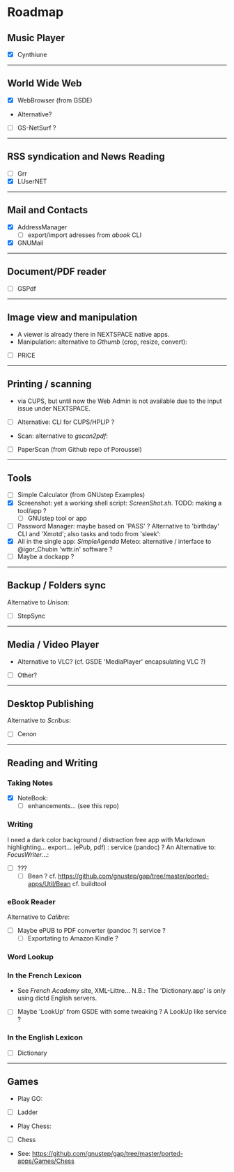 # Roadmap

## Music Player

- [x] Cynthiune

---

## World Wide Web

- [x] WebBrowser (from GSDE)
- Alternative?
- [ ] GS-NetSurf ?

---

## RSS syndication and News Reading

- [ ] Grr
- [x] LUserNET

---

## Mail and Contacts

- [x] AddressManager
    - [ ] export/import adresses from *abook* CLI
- [x] GNUMail

---

## Document/PDF reader

- [ ] GSPdf

---

## Image view and manipulation

- A viewer is already there in NEXTSPACE native apps.
- Manipulation: alternative to *Gthumb* (crop, resize, convert):
- [ ] PRICE

---

## Printing / scanning

- via CUPS, but until now the Web Admin is not available due to the input issue under NEXTSPACE.
- [ ] Alternative: CLI for CUPS/HPLIP ?

- Scan: alternative to *gscan2pdf*:
- [ ] PaperScan (from Github repo of Poroussel)

---

## Tools

- [ ] Simple Calculator (from GNUstep Examples)
- [x] Screenshot: yet a working shell script: *ScreenShot.sh*. TODO: making a tool/app ?
    - [ ] GNUstep tool or app
- [ ] Password Manager: maybe based on 'PASS' ?
Alternative to 'birthday' CLI and 'Xmotd'; also tasks and todo from 'sleek':
- [x] All in the single app: *SimpleAgenda*
Meteo: alternative / interface to @igor_Chubin 'wttr.in' software ?
- [ ] Maybe a dockapp ?  

---

## Backup / Folders sync

Alternative to *Unison*: 
- [ ] StepSync

---

## Media / Video Player

- Alternative to VLC? 
(cf. GSDE 'MediaPlayer' encapsulating VLC ?)
- [ ] Other?

---

## Desktop Publishing
Alternative to *Scribus*: 
- [ ] Cenon

---

## Reading and Writing

### Taking Notes 
- [x] NoteBook:
  - [ ] enhancements... (see this repo)

### Writing

I need a dark color background / distraction free app
with Markdown highlighting... export... (ePub, pdf) : service (pandoc) ?
An Alternative to: *FocusWriter*...:
- [ ] ???
  - [ ] Bean ?
cf. <https://github.com/gnustep/gap/tree/master/ported-apps/Util/Bean>
cf. buildtool

### eBook Reader

Alternative to *Calibre*:
- [ ] Maybe ePUB to PDF converter (pandoc ?) service ?
    - [ ] Exportating to Amazon Kindle ?

### Word Lookup 

### In the French Lexicon
- See *French Academy* site, XML-Littre...
  N.B.: The 'Dictionary.app' is only using dictd English servers.
- [ ] Maybe 'LookUp' from GSDE with some tweaking ? A LookUp like service ?

### In the English Lexicon
- [ ] Dictionary

---

## Games

- Play GO:
- [ ] Ladder
- Play Chess:
- [ ] Chess
- See: <https://github.com/gnustep/gap/tree/master/ported-apps/Games/Chess>


